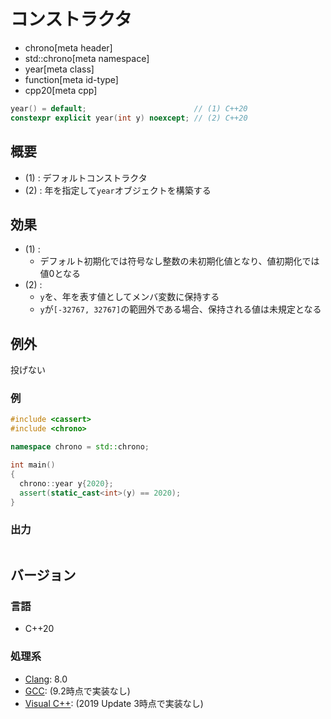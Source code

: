 # コンストラクタ
* chrono[meta header]
* std::chrono[meta namespace]
* year[meta class]
* function[meta id-type]
* cpp20[meta cpp]

```cpp
year() = default;                        // (1) C++20
constexpr explicit year(int y) noexcept; // (2) C++20
```

## 概要
- (1) : デフォルトコンストラクタ
- (2) : 年を指定して`year`オブジェクトを構築する


## 効果
- (1) :
    - デフォルト初期化では符号なし整数の未初期化値となり、値初期化では値0となる
- (2) :
    - `y`を、年を表す値としてメンバ変数に保持する
    - `y`が`[-32767, 32767]`の範囲外である場合、保持される値は未規定となる


## 例外
投げない


### 例
```cpp example
#include <cassert>
#include <chrono>

namespace chrono = std::chrono;

int main()
{
  chrono::year y{2020};
  assert(static_cast<int>(y) == 2020);
}
```

### 出力
```
```

## バージョン
### 言語
- C++20

### 処理系
- [Clang](/implementation.md#clang): 8.0
- [GCC](/implementation.md#gcc): (9.2時点で実装なし)
- [Visual C++](/implementation.md#visual_cpp): (2019 Update 3時点で実装なし)
